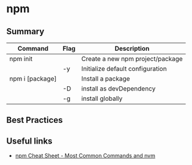 # npm

## Summary

| Command | Flag | Description |
| --- | --- | ----------- |
| npm init |  | Create a new npm project/package  |
| | -y  | Initialize default configuration |
| npm i [package] |  | Install a package |
| | -D | install as devDependency |
|| -g | install globally|

## Best Practices

## Useful links

- [npm Cheat Sheet - Most Common Commands and nvm](https://www.freecodecamp.org/news/npm-cheat-sheet-most-common-commands-and-nvm/)
